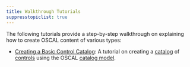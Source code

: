 ```yaml
---
title: Walkthrough Tutorials
suppresstopiclist: true
---
```


The following tutorials provide a step-by-step walkthrough on explaining how to create OSCAL content of various types:

- [Creating a Basic Control Catalog](/learn/tutorials/catalog/): A tutorial on creating a [catalog](/documentation/concepts/#catalog) of [controls](/documentation/concepts/#control) using the OSCAL [catalog model](/concepts/layer/control/catalog/).

